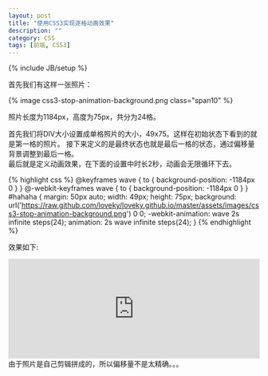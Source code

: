```yaml
---
layout: post
title: "使用CSS3实现逐格动画效果"
description: ""
category: CSS 
tags: [前端, CSS3]
---
```

{% include JB/setup %}

首先我们有这样一张照片：

{% image css3-stop-animation-background.png class="span10" %} 

照片长度为1184px，高度为75px，共分为24格。

首先我们将DIV大小设置成单格照片的大小，49x75。这样在初始状态下看到的就是第一格的照片。   接下来定义的是最终状态也就是最后一格的状态，通过偏移量背景调整到最后一格。     
最后就是定义动画效果，在下面的设置中时长2秒，动画会无限循环下去。

{% highlight css %}
@keyframes wave {
    to {
        background-position: -1184px 0
    }
}
@-webkit-keyframes wave {
    to {
        background-position: -1184px 0
    }
}
#hahaha {
    margin: 50px auto;
    width: 49px;
    height: 75px;
    background: url('https://raw.github.com/loveky/loveky.github.io/master/assets/images/css3-stop-animation-background.png') 0 0;
    -webkit-animation: wave 2s infinite steps(24);
    animation: 2s wave infinite steps(24);
}
{% endhighlight %}


效果如下:
<iframe width="100%" height="200" src="http://jsfiddle.net/loveky/ecA4N/embedded/result" allowfullscreen="allowfullscreen" frameborder="0">  </iframe>
由于照片是自己剪辑拼成的，所以偏移量不是太精确。。。